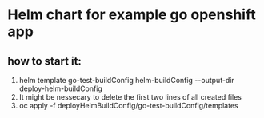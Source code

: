 # Helm chart for example go openshift app

## how to start it:

1. helm template go-test-buildConfig helm-buildConfig --output-dir deploy-helm-buildConfig
2. It might be nessecary to delete the first two lines of all created files
3. oc apply -f deployHelmBuildConfig/go-test-buildConfig/templates
